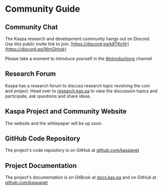 # Community Guide

## Community Chat

The Kaspa research and development community hangs out on Discord. Use this public invite link to join: [https://discord.gg/k8TKcHr](https://discord.gg/WmGhhzk)

Please take a moment to introduce yourself in the [\#introductions](https://discord.gg/W5NXCVB) channel

## Research Forum

Kaspa has a research forum to discuss research topic revolving the coin and project. Head over to [research.kas.pa](https://research.kas.pa/) to view the discussion topics and participate, ask questions and share ideas.

## Kaspa Project and Community Website

The website and the whitepaper will be up soon.

## GitHub Code Repository

The project's code repository is on GitHub at [github.com/kaspanet](https://github.com/kaspanet)

## Project Documentation

The project's documentation is on GitBook at [docs.kas.pa](https://docs.kas.pa) and on GitHub at [github.com/kaspanet](https://github.com/kaspanet)

